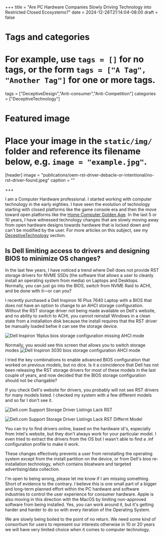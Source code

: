 +++
title = "Are PC Hardware Companies Slowly Driving Technology into Restricted Closed Ecosystems?"
date = 2024-12-28T21:14:04-08:00
draft = false

# Tags and categories
# For example, use `tags = []` for no tags, or the form `tags = ["A Tag", "Another Tag"]` for one or more tags.
tags = ["DeceptiveDesign","Anti-consumer","Anti-Competition"]
categories = ["DeceptiveTechnology"]

# Featured image
# Place your image in the `static/img/` folder and reference its filename below, e.g. `image = "example.jpg"`.
[header]
image = "publications/oem-rst-driver-debacle-or-intentional/no-rst-driver-found.jpeg"
caption = ""

+++

I am a Computer Hardware professional. I started working with computer technology in the early eighties. I have seen the evolution of technology starting with closed platforms like the game console era and then the move toward open platforms like the [Home Computer Golden Age](https://www.scottrlarson.com/memorials/memorial-my-home-computer-reflections-part-1/). In the last 5 or 10 years, I have witnessed technology changes that are slowly moving away from open hardware designs towards hardware that is locked down and can't be modified by the user.  For more articles on this subject, see my  [DeceptiveTechnology](https://www.scottrlarson.com/categories/deceptivetechnology/) section. 

## Is Dell limiting access to drivers and designing BIOS to minimize OS changes?
In the last few years, I have noticed a trend where Dell does not provide RST storage drivers for NVME SSDs (the software that allows a user to cleanly install an operating system from media) on Laptops and Desktops. Normally, you can just go into the BIOS, switch from NVME Raid to ACHI, and be done with it—or can you?

I recently purchased a Dell Inspiron 16 Plus 7640 Laptop with a BIOS that does not have an option to change to an AHCI storage configuration. Without the RST storage driver not being made available on Dell's website, and no ability to switch to ACHI, you cannot reinstall Windows in a clean state from a installation disk because the install requires that the RST driver be manually loaded befoe it can see the storage device.  

![Dell Inspiron 16plus bios storage configuration missing AHCI mode](/img/publications/oem-rst-driver-debacle-or-intentional/dell-inspiron-16-plus-bios-storage-configuration-missing-ahci-mode.jpeg)

Normally, you would see this screen that allows you to switch storage modes
![Dell Inspiron 3030 bios storage configuration AHCI mode](/img/publications/oem-rst-driver-debacle-or-intentional/dell-inspiron-3030-bios-storage-configuration.jpeg)

I tried the key combinations to enable advanced BIOS configuration that worked on previous models, but no dice. Is it a coincidence that Dell has not been releasing the RST storage drivers for most of these models in the last couple of years, and now decided that the BIOS storage configuration should not be changable?

If you check Dell's website for drivers, you probably will not see RST drivers for many models listed. I checked my system with a few different models and so far I don't see it.

![Dell.com Support Storage Driver Listings Lack RST](/img/publications/oem-rst-driver-debacle-or-intentional/dell.com-support-storage-driver-listings-lack-RST.resized.jpeg)

![Dell.com Support Storage Driver Listings Lack RST Differnt Model](img/publications/oem-rst-driver-debacle-or-intentional/dell.com-support-storage-driver-listings-lack-RST-different-model.jpeg)

You can try to find drivers online, based on the hardware id's, especially from Intel's website, but they don't always work for your particular model. I even tried to extract the drivers from the OS but I wasn't able to find a .inf configuration profile to make it work.

These changes effectively prevents a user from reinstalling the operating system except from the install partition on the device, or from Dell's bios re-installation technology, which contains bloatware and targeted advertising/data collection.

I'm open to being wrong, please let me know if I am missing something. Short of evidence to the contrary. I believe this is one small part of a bigger and long-term planned effort within the PC hardware and software industries to control the user experience for consumer hardware. Apple is also moving in this direction with the MacOS by limiting non-approved software from being installed. Yes, you can work around it, but it's getting harder and harder to do so with every iteration of the Operating System. 

We are slowly being boiled to the point of no return. We need some kind of consortium for users to represent our interests otherwise in 10 or 20 years we will have very limited choice when it comes to computer technology.